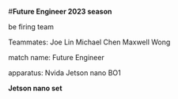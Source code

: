 #**Future Engineer 2023 season**

be firing team 


Teammates: Joe Lin  Michael Chen Maxwell Wong


match name: Future Engineer


apparatus: Nvida Jetson nano BO1


**Jetson nano set**




